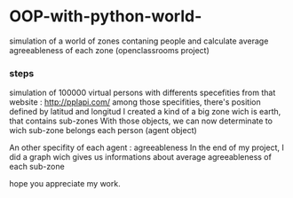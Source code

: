 # OOP-with-python-world-
simulation of a world of zones contaning people and calculate average agreeableness of each zone (openclassrooms project)

### steps

simulation of 100000 virtual persons with differents specefities from that website : http://pplapi.com/
among those specifities, there's position defined by latitud and longitud
I created a kind of a big zone wich is earth, that contains sub-zones
With those objects, we can now determinate to wich sub-zone belongs each person (agent object)

An other specifity of each agent : agreeableness
In the end of my project, I did a graph wich gives us informations about average agreeableness of each sub-zone

hope you appreciate my work.
